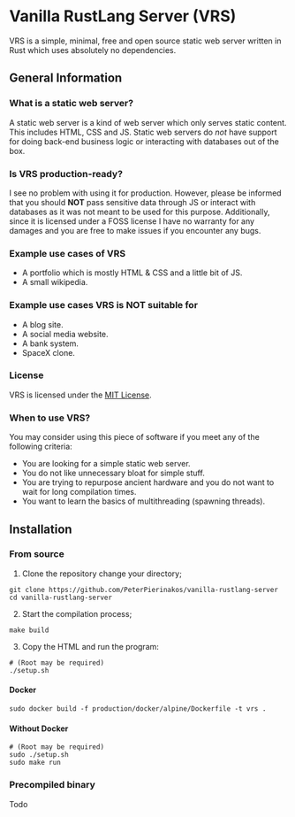 # Vanilla RustLang Server (VRS)

VRS is a simple, minimal, free and open source static web server written in Rust which uses absolutely no dependencies.

## General Information

### What is a static web server?

A static web server is a kind of web server which only serves static content. This includes HTML, CSS and JS. Static web servers do _not_ have support for doing back-end business logic or interacting with databases out of the box.

### Is VRS production-ready?

I see no problem with using it for production. However, please be informed that you should **NOT** pass sensitive data through JS or interact with databases as it was not meant to be used for this purpose. Additionally, since it is licensed under a FOSS license I have no warranty for any damages and you are free to make issues if you encounter any bugs.

### Example use cases of VRS

- A portfolio which is mostly HTML & CSS and a little bit of JS.
- A small wikipedia.

### Example use cases VRS is NOT suitable for

- A blog site.
- A social media website.
- A bank system.
- SpaceX clone.

### License

VRS is licensed under the [MIT License](https://mit-license.org/).

### When to use VRS?

You may consider using this piece of software if you meet any of the following criteria:

- You are looking for a simple static web server.
- You do not like unnecessary bloat for simple stuff.
- You are trying to repurpose ancient hardware and you do not want to wait for long compilation times.
- You want to learn the basics of multithreading (spawning threads).

## Installation

### From source

1. Clone the repository change your directory;

```
git clone https://github.com/PeterPierinakos/vanilla-rustlang-server
cd vanilla-rustlang-server
```

2. Start the compilation process;

```
make build
```

3. Copy the HTML and run the program:

```
# (Root may be required)
./setup.sh
```

#### Docker

```
sudo docker build -f production/docker/alpine/Dockerfile -t vrs .
```

#### Without Docker

```
# (Root may be required)
sudo ./setup.sh
sudo make run
```

### Precompiled binary

Todo
